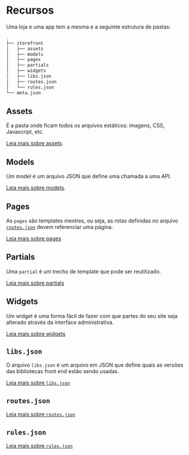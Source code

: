 # Recursos

Uma loja e uma app tem a mesma e a seguinte estrutura de pastas:

```sh
.
├── storefront
│   ├── assets
│   ├── models
│   ├── pages
│   ├── partials
│   ├── widgets
│   ├── libs.json
│   ├── routes.json
│   └── rules.json
└── meta.json
```

## Assets
É a pasta onde ficam todos os arquivos estáticos: imagens, CSS, Javascript, etc.

[Leia mais sobre assets](assets.html).

## Models
Um model é um arquivo JSON que define uma chamada a uma API.

[Leia mais sobre models](models.html).

## Pages
As `pages` são templates mestres, ou seja, as rotas definidas no arquivo [`routes.json`](../routes.json.html) devem referenciar uma página.

[Leia mais sobre pages](templates/pages.html)

## Partials
Uma `partial` é um trecho de template que pode ser reutilizado.

[Leia mais sobre partials](templates/partials.html)

## Widgets
Um widget é uma forma fácil de fazer com que partes do seu site seja alterado através da interface administrativa.

[Leia mais sobre widgets](widgets/index.html)

## `libs.json`
O arquivo `libs.json` é um arquivo em JSON que define quais as versões das bibliotecas front end estão sendo usadas.

[Leia mais sobre `libs.json`](libs.json.html)

## `routes.json`
[Leia mais sobre `routes.json`](routes.json.html)

## `rules.json`
[Leia mais sobre `rules.json`](rules.json.html)